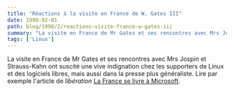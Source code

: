 ```yaml
---
title: "Réactions à la visite en France de W. Gates III"
date: 1998-02-01
path: blog/1998/2/reactions-visite-france-w-gates-iii
summary: "La visite en France de Mr Gates et ses rencontres avec Mrs Jospin et Strauss-Kahn ont suscité une vive indignation chez les supporters de Linux et des logiciels libres, mais aussi dans la presse plus généraliste."
tags: ['Linux']
---
```


<P>La visite en France de Mr Gates et ses rencontres avec Mrs Jospin et
Strauss-Kahn ont suscité une vive indignation chez les supporters de Linux
et des logiciels libres, mais aussi dans la presse plus généraliste.
Lire par exemple l'article de <EM>libération</EM>
<A HREF="http://www.liberation.fr/quotidien/semaine/980204merm.html">La France se livre à Microsoft</A>.
</P>



